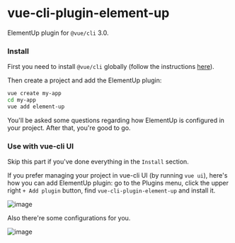 # vue-cli-plugin-element-up

ElementUp plugin for `@vue/cli` 3.0.

### Install

First you need to install `@vue/cli` globally (follow the instructions [here](https://cli.vuejs.org/)).

Then create a project and add the ElementUp plugin:

```bash
vue create my-app
cd my-app
vue add element-up
```

You'll be asked some questions regarding how ElementUp is configured in your project. After that, you're good to go.

### Use with vue-cli UI

Skip this part if you've done everything in the `Install` section.

If you prefer managing your project in vue-cli UI (by running `vue ui`), here's how you can add ElementUp plugin: go to the Plugins menu, click the upper right `+ Add plugin` button, find `vue-cli-plugin-element-up` and install it.

<!-- ![image](https://user-images.githubusercontent.com/10095631/43555082-b9414998-962a-11e8-83ab-cda066a61093.png) -->

![image](https://user-images.githubusercontent.com/9302866/57498292-df526980-730d-11e9-8357-e141c938daff.png)

Also there're some configurations for you.

<!-- ![image](https://user-images.githubusercontent.com/10095631/43555119-f486f034-962a-11e8-9862-dcaca0e3ebb3.png) -->

![image](https://user-images.githubusercontent.com/9302866/57498338-0e68db00-730e-11e9-9fcf-cb39e4721501.png)
